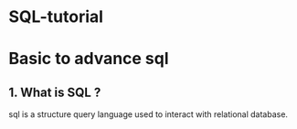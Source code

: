 # SQL-tutorial

# Basic to advance sql

## 1. What is SQL ?
sql is a structure query language used to interact with relational database.
